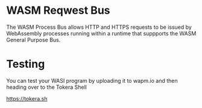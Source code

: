 # WASM Reqwest Bus

The WASM Process Bus allows HTTP and HTTPS requests to be issued
by WebAssembly processes running within a runtime that suppports
the WASM General Purpose Bus.

# Testing

You can test your WASI program by uploading it to wapm.io and then heading over to the Tokera Shell

https://tokera.sh